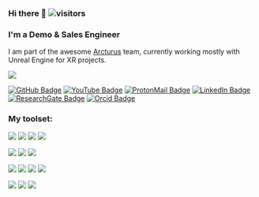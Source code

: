 ### Hi there 👋 ![visitors](https://visitor-badge.glitch.me/badge?page_id=FilipePires98)

### I'm a Demo & Sales Engineer
I am part of the awesome [Arcturus](https://arcturus.studio/) team, currently working mostly with Unreal Engine for XR projects.

![](https://media.licdn.com/dms/image/C4D16AQE9q_H5ZQkyvA/profile-displaybackgroundimage-shrink_200_800/0/1663610522704?e=2147483647&v=beta&t=mXYXd3sCoTS92Q2Ga0dqkHRpucaPMjSde9uocezYB-I)

[![GitHub Badge](https://img.shields.io/badge/-GitHub-c14438?style=plastic-square&logo=github&logoColor=white&color=181717)](https://github.com/FilipePires98)
[![YouTube Badge](https://img.shields.io/badge/-YouTube-c14438?style=plastic-square&logo=youtube&logoColor=white&color=B31217)](https://www.youtube.com/channel/UC9cXLrf_Jf7mpI11ESGteuQ)
[![ProtonMail Badge](https://img.shields.io/badge/-ProtonMail-c14438?style=plastic-square&logo=Protonmail&logoColor=white&link=mailto:fsnap@protonmail.com&color=263163)](mailto:nzioulis@gmail.com)
[![LinkedIn Badge](https://img.shields.io/badge/-LinkedIn-c14438?style=plastic-square&logo=linkedin&logoColor=white&color=0077B5)](https://www.linkedin.com/in/filipepires98/)
[![ResearchGate Badge](https://img.shields.io/badge/-ResearchGate-c14438?style=plastic-square&logo=researchgate&logoColor=white&color=00CCBB)](https://www.researchgate.net/profile/Filipe-Pires)
[![Orcid Badge](https://img.shields.io/badge/-Orcid-c14438?style=plastic-square&logo=orcid&logoColor=white&color=A6CE39)](https://orcid.org/0000-0003-2919-557X)
<!-- Icons available here: https://simpleicons.org/ -->

<!-- ![Github Stats](https://github-readme-stats.vercel.app/api?username=FilipePires98&count_private=true&show_icons=true&theme=prussian) --> <!-- This is no longer working -->
<!-- [![Top Langs](https://github-readme-stats.vercel.app/api/top-langs/?username=FilipePires98&theme=prussian&langs_count=2)](https://github.com/FilipePires98) -->

### My toolset:

![](https://img.shields.io/badge/Code-C++-informational?style=flat&logo=cplusplus&logoColor=white&color=172f45)
![](https://img.shields.io/badge/Code-Javascript-informational?style=flat&logo=javascript&logoColor=white&color=172f45)
![](https://img.shields.io/badge/Code-Python-informational?style=flat&logo=python&logoColor=white&color=172f45)
![](https://img.shields.io/badge/Code-C%20Sharp-informational?style=flat&logo=c-sharp&logoColor=white&color=172f45)

![](https://img.shields.io/badge/Editor-VS%20Code-informational?style=flat&logo=visual-studio-code&logoColor=white&color=172f45)
![](https://img.shields.io/badge/Editor-Unreal%20Engine-informational?style=flat&logo=unreal-engine&logoColor=white&color=172f45)
![](https://img.shields.io/badge/Editor-Unity3D-informational?style=flat&logo=unity&logoColor=white&color=172f45)

![](https://img.shields.io/badge/VFX-Photoshop-informational?style=flat&logo=adobe&logoColor=white&color=172f45)
![](https://img.shields.io/badge/VFX-AfterEffects-informational?style=flat&logo=adobe&logoColor=white&color=172f45)
![](https://img.shields.io/badge/VFX-Houdini-informational?style=flat&logo=houdini&logoColor=white&color=172f45)
![](https://img.shields.io/badge/VFX-Blender-informational?style=flat&logo=blender&logoColor=white&color=172f45)
<!-- ![](https://img.shields.io/badge/VFX-TouchDesigner-informational?style=flat&logo=cloudsmith&logoColor=white&color=172f45) -->

![](https://img.shields.io/badge/Camera-GoPro-informational?style=flat&logo=piwigo&logoColor=white&color=172f45)
![](https://img.shields.io/badge/Camera-Pentax-informational?style=flat&logo=pixabay&logoColor=white&color=172f45)
![](https://img.shields.io/badge/Camera-Canon-informational?style=flat&logo=pixabay&logoColor=white&color=172f45)

<!--
![](https://img.shields.io/badge/OS-Windows-informational?style=flat&logo=windows&logoColor=white&color=172f45)
![](https://img.shields.io/badge/OS-Ubuntu-informational?style=flat&logo=ubuntu&logoColor=white&color=172f45)
-->

<!--
### Some projects I've been working on:
[![ReadMe Card](https://github-readme-stats.vercel.app/api/pin/?username=FilipePires98&repo=BusinessCard&title_color=ffffff&text_color=c9cacc&icon_color=2bbc8a&bg_color=1d1f21)](https://github.com/FilipePires98/BusinessCard)
-->






